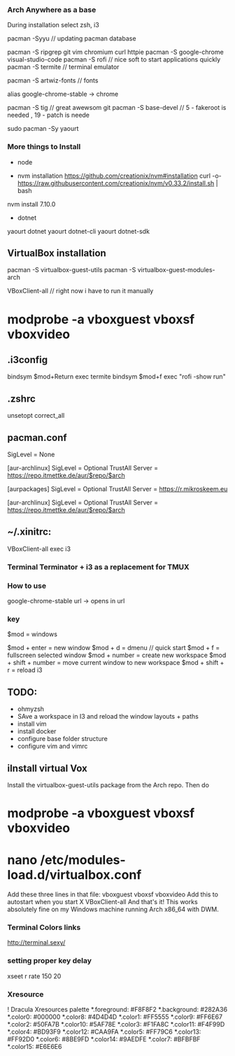### Arch Anywhere as a base
During installation select
zsh, i3

pacman -Syyu // updating pacman database

pacman -S ripgrep git vim chromium curl httpie
pacman -S google-chrome visual-studio-code
pacman -S rofi // nice soft to start applications quickly
pacman -S termite // terminal emulator

pacman -S artwiz-fonts // fonts

alias google-chrome-stable -> chrome

pacman -S tig // great awewsom git
pacman -S base-devel // 5 - fakeroot is needed , 19 - patch is neede 

sudo pacman -Sy yaourt

### More things to Install
- node

- nvm installation
https://github.com/creationix/nvm#installation
curl -o- https://raw.githubusercontent.com/creationix/nvm/v0.33.2/install.sh | bash

nvm install 7.10.0

- dotnet

yaourt dotnet
yaourt dotnet-cli
yaourt dotnet-sdk

VirtualBox installation
------------------------
pacman -S virtualbox-guest-utils
pacman -S virtualbox-guest-modules-arch

VBoxClient-all // right now i have to run it manually

# modprobe -a vboxguest vboxsf vboxvideo


.i3config
----------------------------
bindsym $mod+Return exec termite
bindsym $mod+f exec "rofi -show run"

.zshrc
----------------------------
unsetopt correct_all

pacman.conf
----------------------------
SigLevel = None

[aur-archlinux]
SigLevel = Optional TrustAll
Server = https://repo.itmettke.de/aur/$repo/$arch

[aurpackages]
SigLevel = Optional TrustAll
Server = https://r.mikroskeem.eu

[aur-archlinux]
SigLevel = Optional TrustAll
Server = https://repo.itmettke.de/aur/$repo/$arch

~/.xinitrc:
---------------------
VBoxClient-all
exec i3

### Terminal Terminator + i3 as a replacement for TMUX


### How to use

google-chrome-stable url -> opens in url

### key 

$mod = windows

$mod + enter = new window
$mod + d = dmenu // quick start
$mod + f = fullscreen selected window
$mod + number = create new workspace 
$mod + shift + number = move current window to new workspace
$mod + shift + r = reload i3



TODO:
----------------
- ohmyzsh
- SAve a workspace in I3 and reload the window layouts + paths
- install vim 
- install docker
- configure base folder structure
- configure vim and vimrc


iInstall virtual Vox
----------------------------------
Install the virtualbox-guest-utils package from the Arch repo.
Then do
# modprobe -a vboxguest vboxsf vboxvideo
# nano /etc/modules-load.d/virtualbox.conf
Add these three lines in that file:
vboxguest
vboxsf
vboxvideo
Add this to autostart when you start X
VBoxClient-all
And that's it! This works absolutely fine on my Windows machine running Arch x86_64 with DWM.


### Terminal Colors links
http://terminal.sexy/

### setting proper key delay

xseet r rate 150 20


### Xresource
! Dracula Xresources palette
*.foreground: #F8F8F2
*.background: #282A36
*.color0:     #000000
*.color8:     #4D4D4D
*.color1:     #FF5555
*.color9:     #FF6E67
*.color2:     #50FA7B
*.color10:    #5AF78E
*.color3:     #F1FA8C
*.color11:    #F4F99D
*.color4:     #BD93F9
*.color12:    #CAA9FA
*.color5:     #FF79C6
*.color13:    #FF92D0
*.color6:     #8BE9FD
*.color14:    #9AEDFE
*.color7:     #BFBFBF
*.color15:    #E6E6E6

